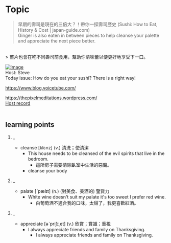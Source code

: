# Topic

> 早期的壽司是現在的三倍大？！帶你一探壽司歷史 (Sushi: How to Eat, History & Cost | japan-guide.com) <br>
> Ginger is also eaten in between pieces to help cleanse your palette and appreciate the next piece better.
 <br>
> 薑片也會在吃不同壽司前食用，幫助你清味蕾以便更好地享受下一口。 <br>

[![Image](https://cdn.voicetube.com/assets/thumbnails/MYquTY8mvnc.jpg)](https://www.youtube.com/embed/MYquTY8mvnc?rel=0&showinfo=0&cc_load_policy=0&controls=1&autoplay=1&iv_load_policy=3&playsinline=1&wmode=transparent&start=241&end=249&enablejsapi=1&origin=https://tw.voicetube.com&widgetid=1)<br>
Host: Steve
<br>Today issue: How do you eat your sushi? There is a right way!

https://www.blog.voicetube.com/

https://thepixelmeditations.wordpress.com/
<br>
[Host record](https://cdn.voicetube.com/tmp/everyday_records/stephen_vt_44701/3666.mp3)
<br><br>
## learning points
1. _
	* cleanse [klɛnz] (v.)  清洗；使清潔
		- This house needs to be cleansed of the evil spirits that live in the bedroom.
			+ 這所房子需要清除臥室中生活的惡魔。
		- cleanse your body

2. _
	* palate [ˋpælɪt] (n.) (對美食、美酒的) 鑒賞力
		- White wine doesn't suit my palate it's too sweet I prefer red wine.
			+ 白葡萄酒不適合我的口味，太甜了，我更喜歡紅酒。

3. _
	* appreciate [əˋpriʃɪ͵et] (v.) 欣賞；賞識；重視
		- I always appreciate friends and family on Thanksgiving.
			+ I always appreciate friends and family on Thanksgiving.
